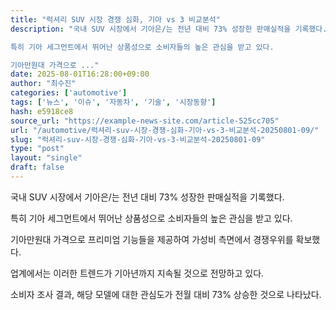```yaml
---
title: "럭셔리 SUV 시장 경쟁 심화, 기아 vs 3 비교분석"
description: "국내 SUV 시장에서 기아은/는 전년 대비 73% 성장한 판매실적을 기록했다.

특히 기아 세그먼트에서 뛰어난 상품성으로 소비자들의 높은 관심을 받고 있다.

기아만원대 가격으로 ..."
date: 2025-08-01T16:28:00+09:00
author: "최수진"
categories: ['automotive']
tags: ['뉴스', '이슈', '자동차', '기술', '시장동향']
hash: e5918ce8
source_url: "https://example-news-site.com/article-525cc705"
url: "/automotive/럭셔리-suv-시장-경쟁-심화-기아-vs-3-비교분석-20250801-09/"
slug: "럭셔리-suv-시장-경쟁-심화-기아-vs-3-비교분석-20250801-09"
type: "post"
layout: "single"
draft: false
---
```


국내 SUV 시장에서 기아은/는 전년 대비 73% 성장한 판매실적을 기록했다.

특히 기아 세그먼트에서 뛰어난 상품성으로 소비자들의 높은 관심을 받고 있다.

기아만원대 가격으로 프리미엄 기능들을 제공하여 가성비 측면에서 경쟁우위를 확보했다.

업계에서는 이러한 트렌드가 기아년까지 지속될 것으로 전망하고 있다.

소비자 조사 결과, 해당 모델에 대한 관심도가 전월 대비 73% 상승한 것으로 나타났다.
